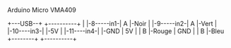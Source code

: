 # 

Arduino Micro         VMA409

+---USB--+           +----------+
|        |-8-----in1-|        A |-Noir
|        |-9-----in2-|        A |-Vert
|        |-10----in3-|          |-5V
|        |-11----in4-|          |-GND
| 5V     |           |        B |-Rouge
| GND    |           |        B |-Bleu
+--------+           +----------+
